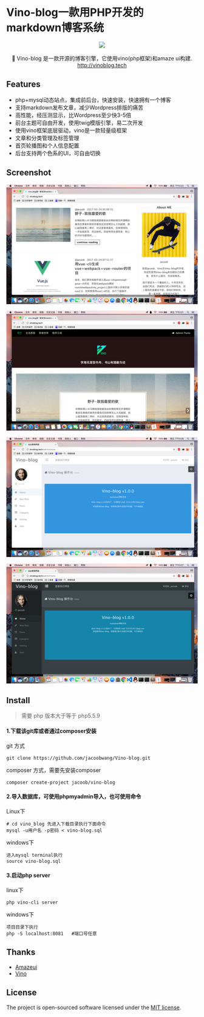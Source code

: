 # Vino-blog一款用PHP开发的markdown博客系统



<p align="center"><a href="http://vino-blog.tech"><img src="https://jacoobwang.github.io/vino/logo.png"></a></p>

<p align="center">🎈 Vino-blog  是一款开源的博客引擎，它使用vino(php框架)和amaze ui构建. <a href="http://vinoblog.tech">http://vinoblog.tech</a>

## Features

- php+mysql动态站点，集成前后台，快速安装，快速拥有一个博客
- 支持markdown发布文章，减少Wordpress排版的痛苦
- 高性能，经压测显示，比Wordpress至少快3-5倍
- 前台主题可自由开发，使用twig模版引擎，易二次开发
- 使用vino框架底层驱动，vino是一款轻量级框架
- 文章和分类管理及标签管理
- 首页轮播图和个人信息配置
- 后台支持两个色系的UI，可自由切换

## Screenshot

![屏幕快照 2017-03-31 下午5.21.51](./screenshot/home1.png)

![屏幕快照 2017-03-31 下午5.22.28](./screenshot/home2.png)

![屏幕快照 2017-03-31 下午5.26.46](./screenshot/admin1.png)

![屏幕快照 2017-03-31 下午5.27.10](./screenshot/admin2.png)

## Install

> 需要 php 版本大于等于 php5.5.9

#### 1.下载该git库或者通过composer安装

git 方式

```shell
git clone https://github.com/jacoobwang/Vino-blog.git
```

composer 方式，需要先安装composer

```shell
composer create-project jacoob/vino-blog
```

#### 2.导入数据库，可使用phpmyadmin导入，也可使用命令

Linux下 

```shell
# cd vino_blog 先进入下载目录执行下面命令 
mysql -u用户名 -p密码 < vino-blog.sql
```

windows下

```mysql
进入mysql terminal执行
source vino-blog.sql
```

#### 3.启动php server

linux下

```shell
php vino-cli server
```

windows下

```shell
项目目录下执行
php -S localhost:8081   #端口号任意
```

## Thanks

- [Amazeui](http://amazeui.org)
- [Vino](https://jacoobwang.github.io/vino/vino.html)

## License

The project is open-sourced software licensed under the [MIT license](http://opensource.org/licenses/MIT).